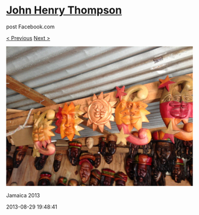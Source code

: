 # [John Henry Thompson](../README.md)
post Facebook.com

[< Previous](2013-08-29-13.md) [Next >](2013-08-29-15.md)

[![](../media/2013-08-29/Jamaica-2025.jpg)](../README.md)

Jamaica 2013

2013-08-29 19:48:41